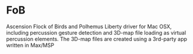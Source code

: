FoB
===

Ascension Flock of Birds and Polhemus Liberty driver for Mac OSX, including percussion gesture detection and 3D-map file loading as virtual percussion elements. The 3D-map files are created using a 3rd-party app written in Max/MSP
